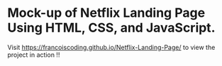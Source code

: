 # Mock-up of Netflix Landing Page Using HTML, CSS, and JavaScript.


Visit https://francoiscoding.github.io/Netflix-Landing-Page/ to view the project in action !!

